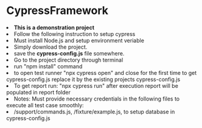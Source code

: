 # CypressFramework
<p>
  <li><b>This is a demonstration project</b></li>
  <li>Follow the following instruction to setup cypress</li>
  <li>Must install Node.js and setup environment veriable</li>
  <li>Simply download the project.</li>
  <li>save the <b>cypress-config.js</b> file somewhere.</li>
  <li>Go to the project directory through terminal</li>
  <li>run "npm install" command</li>
  <li>to open test runner "npx cypress open" and close for the first time to get cypress-config.js replace it by the existing projects cypress-config.js</li>
  <li>To get report run: "npx cypress run" after execution report will be populated in report folder</li>
  <li>Notes: Must provide necessary credentials in the following files to execute all test case smoothly:</li>
  <li>/support/commands.js, /fixture/example.js, to setup database in cypress-config.js</li>  
</p>
